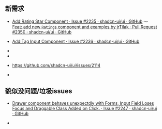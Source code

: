 ## 新需求

- [Add Rating Star Component · Issue #2235 · shadcn-ui/ui · GitHub](https://github.com/shadcn-ui/ui/issues/2235) ～ [Feat: add new `Ratings` component and examples by jrTilak · Pull Request #2350 · shadcn-ui/ui · GitHub](https://github.com/shadcn-ui/ui/pull/2350)

- [Add Tag Input Component · Issue #2236 · shadcn-ui/ui · GitHub](https://github.com/shadcn-ui/ui/issues/2236)

- 

- 

- https://github.com/shadcn-ui/ui/issues/2114

- 

## 貌似没问题/垃圾issues

- [Drawer component behaves unexpectdly with Forms, Input Field Loses Focus and Draggable Class Added on Click. · Issue #2247 · shadcn-ui/ui · GitHub](https://github.com/shadcn-ui/ui/issues/2247)

- 
